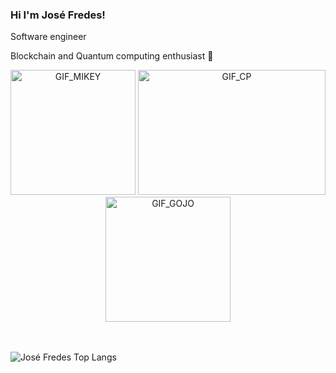 ### Hi I'm José Fredes!
Software engineer 

Blockchain and Quantum computing enthusiast 🚀
 

<div align="center">
  <img alt="GIF_MIKEY" src="https://media3.giphy.com/media/jdFm2bcWlj4EUVCpc0/giphy.gif?cid=ecf05e47j569uca3a5zlgt7mydb3jvr50umwe2o9w9kwo3qn&rid=giphy.gif&ct=g" width="200" height="200" />
  <img alt="GIF_CP" src="https://compote.slate.com/images/4c33a890-6410-4ac8-b7a6-f0937c64e9a2.gif?crop=1200%2C800%2Cx0%2Cy0" width="300" height="200" />
  <img alt="GIF_GOJO" src="https://i.pinimg.com/originals/40/14/02/4014020e00ed21c874cc6eb6949927bd.gif" width="200" height="200" />
</div>
<br>
<br>

![José Fredes Top Langs](https://github-readme-stats.vercel.app/api/top-langs/?username=JoseFredes&theme=gotham&&layout=compact&custom_title=Github%20Repo's%20Top%20Languages&langs_count=10&hide=jupyter%20notebook)








